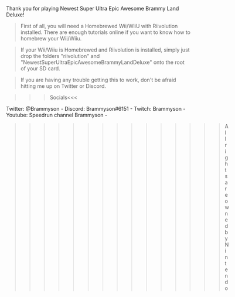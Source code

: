 Thank you for playing Newest Super Ultra Epic Awesome Brammy Land Deluxe!

> First of all, you will need a Homebrewed Wii/WiiU with Riivolution installed. There are enough
tutorials online if you want to know how to homebrew your Wii/Wiiu.

> If your Wii/Wiiu is Homebrewed and Riivolution is installed, simply just drop the folders
"riivolution" and "NewestSuperUltraEpicAwesomeBrammyLandDeluxe" onto the root of your SD card.

> If you are having any trouble getting this to work, don't be afraid hitting me up on Twitter
or Discord.



>>>Socials<<<

Twitter: @Brammyson -
Discord: Brammyson#6151 -
Twitch: Brammyson -
Youtube: Speedrun channel Brammyson -







>>>>>>>>>>>>>>>All rights are owned by Nintendo

